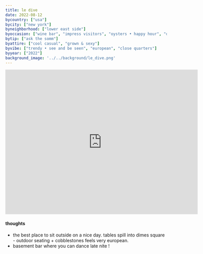 ```yaml
---
title: le dive
date: 2022-08-12
bycountry: ["usa"]
bycity: ["new york"]
byneighborhood: ["lower east side"]
byoccasion: ["wine bar", "impress visitors", "oysters • happy hour", "day drink • patio pounders", "people watching"]
bytip: ["ask the somm"]
byattire: ["cool casual", "grown & sexy"]
byvibe: ["trendy • see and be seen", "european", "close quarters"]
byyear: ["2022"]
background_image: '../../background/le_dive.png'
---
```


<iframe src="https://www.google.com/maps/embed?pb=!1m18!1m12!1m3!1d3024.147740646167!2d-73.99351832343567!3d40.71476403744551!2m3!1f0!2f0!3f0!3m2!1i1024!2i768!4f13.1!3m3!1m2!1s0x89c25b44d3d085a3%3a0xced6a4583d9f6aa2!2sle%20dive!5e0!3m2!1sen!2sus!4v1696526360315!5m2!1sen!2sus" width="600" height="450" style="border:0;" allowfullscreen="" loading="lazy" referrerpolicy="no-referrer-when-downgrade"></iframe>

#### thoughts
* the best place to sit outside on a nice day. tables spill into dimes square - outdoor seating + cobblestones feels very european.
* basement bar where you can dance late nite !